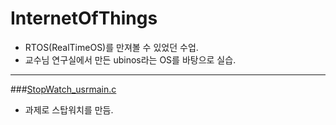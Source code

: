 # InternetOfThings
* RTOS(RealTimeOS)를 만져볼 수 있었던 수업.
* 교수님 연구실에서 만든 ubinos라는 OS를 바탕으로 실습.
________
###[StopWatch_usrmain.c](StopWatch_usrmain.c)
* 과제로 스탑워치를 만듬.
